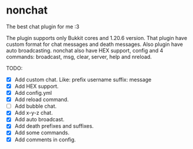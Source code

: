 # nonchat
 The best chat plugin for me :3

The plugin supports only Bukkit cores and 1.20.6 version.
That plugin have custom format for chat messages and death messages. Also plugin have auto broadcasting.
nonchat also have HEX support, config and 4 commands: broadcast, msg, clear, server, help and nreload.

TODO:
- [X] Add custom chat. Like: prefix username suffix: message
- [X] Add HEX support.
- [X] Add config.yml
- [X] Add reload command.
- [ ] Add bubble chat.
- [X] Add x-y-z chat.
- [X] Add auto broadcast.
- [X] Add death prefixes and suffixes.
- [X] Add some commands.
- [X] Add comments in config.
